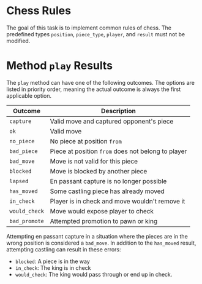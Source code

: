 # Chess Rules

The goal of this task is to implement common rules of chess. The predefined types `position`, `piece_type`, `player`, and `result` must not be modified.


# Method `play` Results

The `play` method can have one of the following outcomes. The options are listed in priority order, meaning the actual outcome is always the first applicable option.

| Outcome        | Description                                    |
|----------------|------------------------------------------------|
| `capture`      | Valid move and captured opponent's piece       |
| `ok`           | Valid move                                     |
| `no_piece`     | No piece at position `from`                    |
| `bad_piece`    | Piece at position `from` does not belong to player |
| `bad_move`     | Move is not valid for this piece               |
| `blocked`      | Move is blocked by another piece               |
| `lapsed`       | En passant capture is no longer possible       |
| `has_moved`    | Some castling piece has already moved          |
| `in_check`     | Player is in check and move wouldn't remove it |
| `would_check`  | Move would expose player to check              |
| `bad_promote`  | Attempted promotion to pawn or king            |

Attempting en passant capture in a situation where the pieces are in the wrong position is considered a `bad_move`. In addition to the `has_moved` result, attempting castling can result in these errors:

- `blocked`: A piece is in the way
- `in_check`: The king is in check
- `would_check`: The king would pass through or end up in check.
